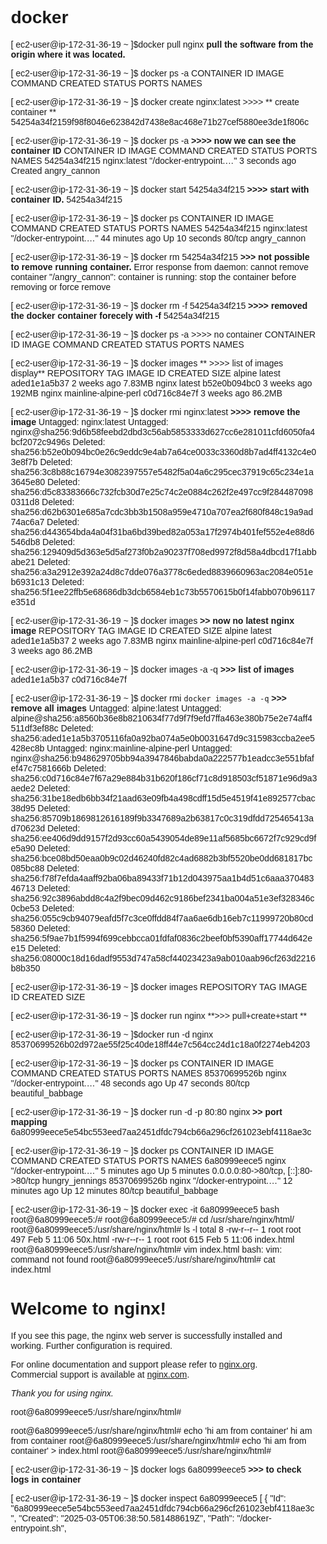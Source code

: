 # docker

[ ec2-user@ip-172-31-36-19 ~ ]$docker pull nginx   **pull the software from the origin where it was located.**

[ ec2-user@ip-172-31-36-19 ~ ]$ docker ps -a
CONTAINER ID   IMAGE     COMMAND   CREATED   STATUS    PORTS     NAMES

[ ec2-user@ip-172-31-36-19 ~ ]$ docker create nginx:latest     >>>>  ** create container **
54254a34f2159f98f8046e623842d7438e8ac468e71b27cef5880ee3de1f806c

[ ec2-user@ip-172-31-36-19 ~ ]$  docker ps -a  **>>>> now we can see the container ID**
CONTAINER ID   IMAGE          COMMAND                  CREATED         STATUS    PORTS     NAMES
54254a34f215   nginx:latest   "/docker-entrypoint.…"   3 seconds ago   Created             angry_cannon

[ ec2-user@ip-172-31-36-19 ~ ]$ docker start 54254a34f215 **>>>> start with container ID.**
54254a34f215

[ ec2-user@ip-172-31-36-19 ~ ]$ docker ps
CONTAINER ID   IMAGE          COMMAND                  CREATED          STATUS          PORTS     NAMES
54254a34f215   nginx:latest   "/docker-entrypoint.…"   44 minutes ago   Up 10 seconds   80/tcp    angry_cannon

[ ec2-user@ip-172-31-36-19 ~ ]$ docker rm 54254a34f215 **>>> not possible to remove running container.**
Error response from daemon: cannot remove container "/angry_cannon": container is running: stop the container before removing or force remove

[ ec2-user@ip-172-31-36-19 ~ ]$ docker rm -f 54254a34f215 **>>>> removed the docker container forecely with -f**
54254a34f215

[ ec2-user@ip-172-31-36-19 ~ ]$ docker ps -a   >>>> no container 
CONTAINER ID   IMAGE     COMMAND   CREATED   STATUS    PORTS     NAMES

[ ec2-user@ip-172-31-36-19 ~ ]$ docker images ** >>>> list of images display**
REPOSITORY   TAG                    IMAGE ID       CREATED       SIZE
alpine       latest                 aded1e1a5b37   2 weeks ago   7.83MB
nginx        latest                 b52e0b094bc0   3 weeks ago   192MB
nginx        mainline-alpine-perl   c0d716c84e7f   3 weeks ago   86.2MB

[ ec2-user@ip-172-31-36-19 ~ ]$ docker rmi nginx:latest **>>>> remove the image**
Untagged: nginx:latest
Untagged: nginx@sha256:9d6b58feebd2dbd3c56ab5853333d627cc6e281011cfd6050fa4bcf2072c9496s
Deleted: sha256:b52e0b094bc0e26c9eddc9e4ab7a64ce0033c3360d8b7ad4ff4132c4e03e8f7b
Deleted: sha256:3c8b88c16794e3082397557e5482f5a04a6c295cec37919c65c234e1a3645e80
Deleted: sha256:d5c83383666c732fcb30d7e25c74c2e0884c262f2e497cc9f2844870980311d8
Deleted: sha256:d62b6301e685a7cdc3bb3b1508a959e4710a707ea2f680f848c19a9ad74ac6a7
Deleted: sha256:d443654bda4a04f31ba6bd39bed82a053a17f2974b401fef552e4e88d6546db8
Deleted: sha256:129409d5d363e5d5af273f0b2a90237f708ed9972f8d58a4dbcd17f1abbabe21
Deleted: sha256:a3a2912e392a24d8c7dde076a3778c6eded8839660963ac2084e051eb6931c13
Deleted: sha256:5f1ee22ffb5e68686db3dcb6584eb1c73b5570615b0f14fabb070b96117e351d

[ ec2-user@ip-172-31-36-19 ~ ]$ docker images **>> now no latest nginx image**
REPOSITORY   TAG                    IMAGE ID       CREATED       SIZE
alpine       latest                 aded1e1a5b37   2 weeks ago   7.83MB
nginx        mainline-alpine-perl   c0d716c84e7f   3 weeks ago   86.2MB

[ ec2-user@ip-172-31-36-19 ~ ]$ docker images -a -q  **>>> list of images**
aded1e1a5b37
c0d716c84e7f

[ ec2-user@ip-172-31-36-19 ~ ]$ docker rmi `docker images -a -q`  **>>> remove all images**
Untagged: alpine:latest
Untagged: alpine@sha256:a8560b36e8b8210634f77d9f7f9efd7ffa463e380b75e2e74aff4511df3ef88c
Deleted: sha256:aded1e1a5b3705116fa0a92ba074a5e0b0031647d9c315983ccba2ee5428ec8b
Untagged: nginx:mainline-alpine-perl
Untagged: nginx@sha256:b948629705bb94a3947846babda0a222577b1eadcc3e551bfafef47c7581666b
Deleted: sha256:c0d716c84e7f67a29e884b31b620f186cf71c8d918503cf51871e96d9a3aede2
Deleted: sha256:31be18edb6bb34f21aad63e09fb4a498cdff15d5e4519f41e892577cbac38d95
Deleted: sha256:85709b1869812616189f9b3347689a2b63817c0c319dfdd725465413ad70623d
Deleted: sha256:ee406d9dd9157f2d93cc60a5439054de89e11af5685bc6672f7c929cd9fe5a90
Deleted: sha256:bce08bd50eaa0b9c02d46240fd82c4ad6882b3bf5520be0dd681817bc085bc88
Deleted: sha256:f78f7efda4aaff92ba06ba89433f71b12d043975aa1b4d51c6aaa37048346713
Deleted: sha256:92c3896abdd8c4a2f9bec09d462c9186bef2341ba004a51e3ef328346c0cbe53
Deleted: sha256:055c9cb94079eafd5f7c3ce0ffdd84f7aa6ae6db16eb7c11999720b80cd58360
Deleted: sha256:5f9ae7b1f5994f699cebbcca01fdfaf0836c2beef0bf5390aff17744d642ee15
Deleted: sha256:08000c18d16dadf9553d747a58cf44023423a9ab010aab96cf263d2216b8b350

[ ec2-user@ip-172-31-36-19 ~ ]$ docker images
REPOSITORY   TAG       IMAGE ID   CREATED   SIZE


[ ec2-user@ip-172-31-36-19 ~ ]$ docker run nginx  **>>> pull+create+start **

[ ec2-user@ip-172-31-36-19 ~ ]$docker run -d nginx
85370699526b02d972ae55f25c40de18ff44e7c564cc24d1c18a0f2274eb4203

[ ec2-user@ip-172-31-36-19 ~ ]$ docker ps
CONTAINER ID   IMAGE     COMMAND                  CREATED          STATUS          PORTS     NAMES
85370699526b   nginx     "/docker-entrypoint.…"   48 seconds ago   Up 47 seconds   80/tcp    beautiful_babbage

[ ec2-user@ip-172-31-36-19 ~ ]$ docker run -d -p 80:80 nginx **>>  port mapping**
6a80999eece5e54bc553eed7aa2451dfdc794cb66a296cf261023ebf4118ae3c

[ ec2-user@ip-172-31-36-19 ~ ]$ docker ps
CONTAINER ID   IMAGE     COMMAND                  CREATED          STATUS          PORTS                                 NAMES
6a80999eece5   nginx     "/docker-entrypoint.…"   5 minutes ago    Up 5 minutes    0.0.0.0:80->80/tcp, [::]:80->80/tcp   hungry_jennings
85370699526b   nginx     "/docker-entrypoint.…"   12 minutes ago   Up 12 minutes   80/tcp                                beautiful_babbage


[ ec2-user@ip-172-31-36-19 ~ ]$ docker exec -it 6a80999eece5 bash
root@6a80999eece5:/#
root@6a80999eece5:/# cd /usr/share/nginx/html/
root@6a80999eece5:/usr/share/nginx/html# ls -l
total 8
-rw-r--r-- 1 root root 497 Feb  5 11:06 50x.html
-rw-r--r-- 1 root root 615 Feb  5 11:06 index.html
root@6a80999eece5:/usr/share/nginx/html# vim index.html
bash: vim: command not found
root@6a80999eece5:/usr/share/nginx/html# cat index.html
<!DOCTYPE html>
<html>
<head>
<title>Welcome to nginx!</title>
<style>
html { color-scheme: light dark; }
body { width: 35em; margin: 0 auto;
font-family: Tahoma, Verdana, Arial, sans-serif; }
</style>
</head>
<body>
<h1>Welcome to nginx!</h1>
<p>If you see this page, the nginx web server is successfully installed and
working. Further configuration is required.</p>

<p>For online documentation and support please refer to
<a href="http://nginx.org/">nginx.org</a>.<br/>
Commercial support is available at
<a href="http://nginx.com/">nginx.com</a>.</p>

<p><em>Thank you for using nginx.</em></p>
</body>
</html>
root@6a80999eece5:/usr/share/nginx/html#

root@6a80999eece5:/usr/share/nginx/html# echo 'hi am from container'
hi am from container
root@6a80999eece5:/usr/share/nginx/html# echo 'hi am from container' > index.html
root@6a80999eece5:/usr/share/nginx/html#


[ ec2-user@ip-172-31-36-19 ~ ]$ docker logs 6a80999eece5 **>>> to check logs in container**

[ ec2-user@ip-172-31-36-19 ~ ]$ docker inspect 6a80999eece5
[
    {
        "Id": "6a80999eece5e54bc553eed7aa2451dfdc794cb66a296cf261023ebf4118ae3c",
        "Created": "2025-03-05T06:38:50.581488619Z",
        "Path": "/docker-entrypoint.sh",
